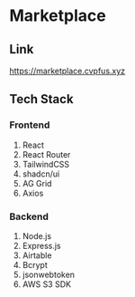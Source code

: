 # Marketplace

## Link

https://marketplace.cvpfus.xyz

## Tech Stack

### Frontend

1. React
2. React Router
3. TailwindCSS
4. shadcn/ui
5. AG Grid
6. Axios

### Backend

1. Node.js
2. Express.js
3. Airtable
4. Bcrypt
5. jsonwebtoken
6. AWS S3 SDK
